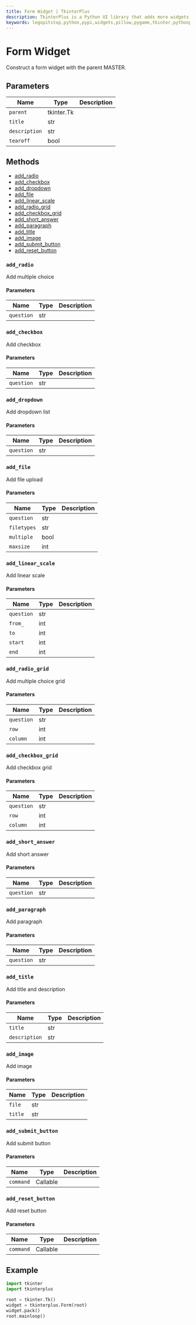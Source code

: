 ```yaml
---
title: Form Widget | TkinterPlus
description: TkinterPlus is a Python UI library that adds more widgets to Tkinter
keywords: legopitstop,python,pypi,widgets,pillow,pygame,tkinter,pythonpackage
---
```


# Form Widget

Construct a form widget with the parent MASTER.

## Parameters

| Name          | Type       | Description |
| ------------- | ---------- | ----------- |
| `parent`      | tkinter.Tk |             |
| `title`       | str        |             |
| `description` | str        |             |
| `tearoff`     | bool       |             |

## Methods

- [add_radio](#add_radio)
- [add_checkbox](#add_checkbox)
- [add_dropdown](#add_dropdown)
- [add_file](#add_file)
- [add_linear_scale](#add_linear_scale)
- [add_radio_grid](#add_radio_grid)
- [add_checkbox_grid](#add_checkbox_grid)
- [add_short_answer](#add_short_answer)
- [add_paragraph](#add_paragraph)
- [add_title](#add_title)
- [add_image](#add_image)
- [add_submit_button](#add_submit_button)
- [add_reset_button](#add_reset_button)

### `add_radio`

Add multiple choice

#### Parameters

| Name       | Type | Description |
| ---------- | ---- | ----------- |
| `question` | str  |             |

### `add_checkbox`

Add checkbox

#### Parameters

| Name       | Type | Description |
| ---------- | ---- | ----------- |
| `question` | str  |             |

### `add_dropdown`

Add dropdown list

#### Parameters

| Name       | Type | Description |
| ---------- | ---- | ----------- |
| `question` | str  |             |

### `add_file`

Add file upload

#### Parameters

| Name        | Type | Description |
| ----------- | ---- | ----------- |
| `question`  | str  |             |
| `filetypes` | str  |             |
| `multiple`  | bool |             |
| `maxsize`   | int  |             |

### `add_linear_scale`

Add linear scale

#### Parameters

| Name       | Type | Description |
| ---------- | ---- | ----------- |
| `question` | str  |             |
| `from_`    | int  |             |
| `to`       | int  |             |
| `start`    | int  |             |
| `end`      | int  |             |

### `add_radio_grid`

Add multiple choice grid

#### Parameters

| Name       | Type | Description |
| ---------- | ---- | ----------- |
| `question` | str  |             |
| `row`      | int  |             |
| `column`   | int  |             |

### `add_checkbox_grid`

Add checkbox grid

#### Parameters

| Name       | Type | Description |
| ---------- | ---- | ----------- |
| `question` | str  |             |
| `row`      | int  |             |
| `column`   | int  |             |

### `add_short_answer`

Add short answer

#### Parameters

| Name       | Type | Description |
| ---------- | ---- | ----------- |
| `question` | str  |             |

### `add_paragraph`

Add paragraph

#### Parameters

| Name       | Type | Description |
| ---------- | ---- | ----------- |
| `question` | str  |             |

### `add_title`

Add title and description

#### Parameters

| Name          | Type | Description |
| ------------- | ---- | ----------- |
| `title`       | str  |             |
| `description` | str  |             |

### `add_image`

Add image

#### Parameters

| Name    | Type | Description |
| ------- | ---- | ----------- |
| `file`  | str  |             |
| `title` | str  |             |

### `add_submit_button`

Add submit button

#### Parameters

| Name      | Type     | Description |
| --------- | -------- | ----------- |
| `command` | Callable |             |

### `add_reset_button`

Add reset button

#### Parameters

| Name      | Type     | Description |
| --------- | -------- | ----------- |
| `command` | Callable |             |

## Example

```py
import tkinter
import tkinterplus

root = tkinter.Tk()
widget = tkinterplus.Form(root)
widget.pack()
root.mainloop()
```
